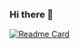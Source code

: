 ### Hi there 👋
[![Readme Card](https://github-readme-stats.vercel.app/api/pin/?username=merikettapearl212)](https://github.com/merikettapearl212/github-readme-stats)


<!--
**merikettapearl212/merikettapearl212** is a ✨ _special_ ✨ repository because its `README.md` (this file) appears on your GitHub profile.

Here are some ideas to get you started:

- 🔭 I’m currently working on ...
- 🌱 I’m currently learning ...
- 👯 I’m looking to collaborate on ...
- 🤔 I’m looking for help with ...
- 💬 Ask me about ...
- 📫 How to reach me: ...
- 😄 Pronouns: ...
- ⚡ Fun fact: ...
-->
